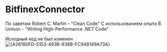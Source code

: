 # BitfinexConnector
По заветам Robert C. Martin - "Clean Code"
С использованием опыта B. Uotson - "Writing High-Performance .NET Code"

Исходный код не был изменен
![{A26180FD-5153-493B-938B-FC948149A73A}](https://github.com/user-attachments/assets/08beb53a-d8f3-4155-a273-f1547edb0d76)
